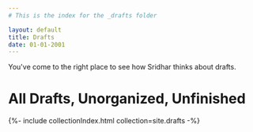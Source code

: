 ```yaml
---
# This is the index for the _drafts folder

layout: default
title: Drafts
date: 01-01-2001
---
```


You've come to the right place to see how Sridhar thinks about drafts.

<h1> All Drafts, Unorganized, Unfinished</h1>

{%- include collectionIndex.html collection=site.drafts -%}